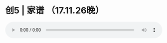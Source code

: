 # 创5 | 家谱 （17.11.26晚）

<audio style="width: 100%;" preload="false" controls controlslist="nodownload"><source src="//cdn.simai.ml/audio/mp3/old/16876.mp3" type="audio/mpeg">Your browser does not support the audio element.</audio>


